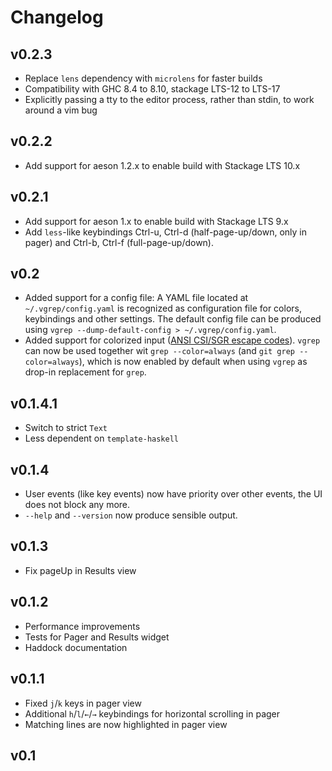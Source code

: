 Changelog
=========

## v0.2.3

* Replace `lens` dependency with `microlens` for faster builds
* Compatibility with GHC 8.4 to 8.10, stackage LTS-12 to LTS-17
* Explicitly passing a tty to the editor process, rather than stdin, to work
  around a vim bug

## v0.2.2

* Add support for aeson 1.2.x to enable build with Stackage LTS 10.x

## v0.2.1

* Add support for aeson 1.x to enable build with Stackage LTS 9.x
* Add `less`-like keybindings Ctrl-u, Ctrl-d (half-page-up/down, only in pager)
  and Ctrl-b, Ctrl-f (full-page-up/down).

## v0.2

* Added support for a config file:
  A YAML file located at `~/.vgrep/config.yaml` is recognized as configuration
  file for colors, keybindings and other settings. The default config file can
  be produced using `vgrep --dump-default-config > ~/.vgrep/config.yaml`.
* Added support for colorized input
  ([ANSI CSI/SGR escape codes](https://en.wikipedia.org/wiki/ANSI_escape_code#graphics)).
  `vgrep` can now be used together wit `grep --color=always` (and `git grep
  --color=always`), which is now enabled by default when using `vgrep` as
  drop-in replacement for `grep`.


## v0.1.4.1

* Switch to strict `Text`
* Less dependent on `template-haskell`


## v0.1.4

* User events (like key events) now have priority over other events, the UI does
  not block any more.
* `--help` and `--version` now produce sensible output.


## v0.1.3

* Fix pageUp in Results view


## v0.1.2

* Performance improvements
* Tests for Pager and Results widget
* Haddock documentation


## v0.1.1

* Fixed `j`/`k` keys in pager view
* Additional `h`/`l`/`←`/`→` keybindings for horizontal scrolling in pager
* Matching lines are now highlighted in pager view


## v0.1
